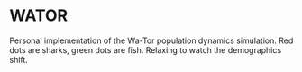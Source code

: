 # WATOR
Personal implementation of the Wa-Tor population dynamics simulation. Red dots are sharks, green dots are fish. Relaxing to watch the demographics shift.
